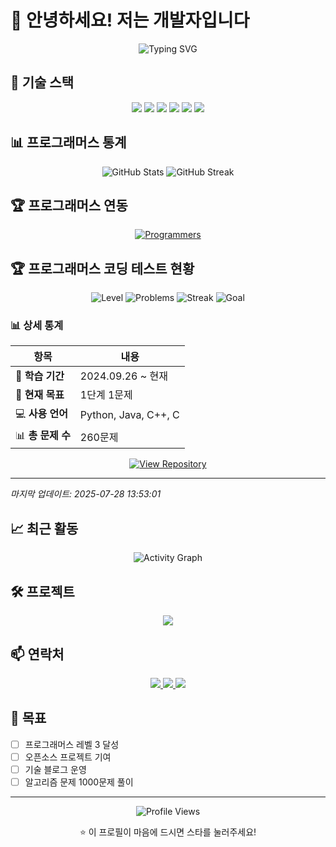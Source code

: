 # 👋 안녕하세요! 저는 개발자입니다

<div align="center">
  <img src="https://readme-typing-svg.herokuapp.com?font=Fira+Code&pause=1000&color=4F8CC9&center=true&vCenter=true&width=435&lines=Hello%2C+I'm+a+Developer!;%EC%95%88%EB%85%95%ED%95%98%EC%84%B8%EC%9A%94!;%EA%B0%9C%EB%B0%9C%EC%9E%90%EC%9E%85%EB%8B%88%EB%8B%A4!" alt="Typing SVG" />
</div>

## 🚀 기술 스택

<div align="center">
  <img src="https://img.shields.io/badge/JavaScript-F7DF1E?style=for-the-badge&logo=javascript&logoColor=black" />
  <img src="https://img.shields.io/badge/TypeScript-007ACC?style=for-the-badge&logo=typescript&logoColor=white" />
  <img src="https://img.shields.io/badge/React-20232A?style=for-the-badge&logo=react&logoColor=61DAFB" />
  <img src="https://img.shields.io/badge/Node.js-43853D?style=for-the-badge&logo=node.js&logoColor=white" />
  <img src="https://img.shields.io/badge/Python-3776AB?style=for-the-badge&logo=python&logoColor=white" />
  <img src="https://img.shields.io/badge/Java-ED8B00?style=for-the-badge&logo=openjdk&logoColor=white" />
</div>

## 📊 프로그래머스 통계

<div align="center">
  <img src="https://github-readme-stats.vercel.app/api?username=jcm0314&show_icons=true&theme=radical" alt="GitHub Stats" />
  <img src="https://github-readme-streak-stats.herokuapp.com/?user=jcm0314&theme=radical" alt="GitHub Streak" />
</div>

## 🏆 프로그래머스 연동

<div align="center">
  <a href="https://programmers.co.kr/">
    <img src="https://img.shields.io/badge/Programmers-00B4AB?style=for-the-badge&logo=programmers&logoColor=white" alt="Programmers" />
  </a>
</div>

<!-- 프로그래머스 통계는 API나 웹 스크래핑을 통해 동적으로 업데이트됩니다 -->

## 🏆 프로그래머스 코딩 테스트 현황

<div align="center">

![Level](https://img.shields.io/badge/Level-1단계-00B4AB?style=for-the-badge&logo=programmers&logoColor=white)
![Problems](https://img.shields.io/badge/Problems-260-4F8CC9?style=for-the-badge)
![Streak](https://img.shields.io/badge/Streak-진행중-FF6B6B?style=for-the-badge)
![Goal](https://img.shields.io/badge/Goal-1단계%201문제-28A745?style=for-the-badge)

</div>

### 📊 상세 통계

| 항목 | 내용 |
|------|------|
| 📅 **학습 기간** | 2024.09.26 ~ 현재 |
| 🎯 **현재 목표** | 1단계 1문제 |
| 💻 **사용 언어** | Python, Java, C++, C |
| 📊 **총 문제 수** | 260문제 |

<div align="center">

[![View Repository](https://img.shields.io/badge/View%20Repository-181717?style=for-the-badge&logo=github&logoColor=white)](https://github.com/jcm0314/CodingTestStudy)

</div>

---

*마지막 업데이트: 2025-07-28 13:53:01*

## 📈 최근 활동

<div align="center">
  <img src="https://github-readme-activity-graph.vercel.app/graph?username=jcm0314&theme=react-dark" alt="Activity Graph" />
</div>

## 🛠️ 프로젝트

<div align="center">
  <a href="https://github.com/jcm0314">
    <img src="https://github-readme-stats.vercel.app/api/pin/?username=jcm0314&repo=jcm0314&theme=radical" />
  </a>
</div>

## 📫 연락처

<div align="center">
  <a href="mailto:jcm03141@gmail.com">
    <img src="https://img.shields.io/badge/Email-D14836?style=for-the-badge&logo=gmail&logoColor=white" />
  </a>
  <a href="https://www.linkedin.com/in/%EC%B2%9C%EB%AA%85-%EC%9E%A5-186960376/">
    <img src="https://img.shields.io/badge/LinkedIn-0077B5?style=for-the-badge&logo=linkedin&logoColor=white" />
  </a>
  <a href="https://blog.naver.com/your-blog">
    <img src="https://img.shields.io/badge/Blog-03C75A?style=for-the-badge&logo=naver&logoColor=white" />
  </a>
</div>

## 🎯 목표

- [ ] 프로그래머스 레벨 3 달성
- [ ] 오픈소스 프로젝트 기여
- [ ] 기술 블로그 운영
- [ ] 알고리즘 문제 1000문제 풀이

---

<div align="center">
  <img src="https://komarev.com/ghpvc/?username=jcm0314&style=flat-square&color=blue" alt="Profile Views" />
  <p>⭐ 이 프로필이 마음에 드시면 스타를 눌러주세요!</p>
</div>
